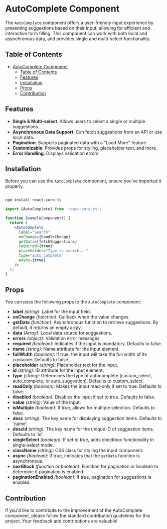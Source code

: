 # AutoComplete Component

The `AutoComplete` component offers a user-friendly input experience by presenting suggestions based on their input, allowing for efficient and interactive form filling. This component can work with both local and asynchronous data, and provides single and multi-select functionality.

## Table of Contents

- [AutoComplete Component](#autocomplete-component)
  - [Table of Contents](#table-of-contents)
  - [Features](#features)
  - [Installation](#installation)
  - [Props](#props)
  - [Contribution](#contribution)

## Features

- **Single & Multi-select**: Allows users to select a single or multiple suggestions.
- **Asynchronous Data Support**: Can fetch suggestions from an API or use local data.
- **Pagination**: Supports paginated data with a "Load More" feature.
- **Customizable**: Provides props for styling, placeholder text, and more.
- **Error Handling**: Displays validation errors.

## Installation

Before you can use the `AutoComplete` component, ensure you've imported it properly.

```bash

npm install react-core-ts
```

```jsx
import {AutoComplete} from 'react-core-ts';

function ExampleComponent() {
  return (
    <AutoComplete
      label="Search"
      onChange={handleChange}
      getData={fetchSuggestions}
      required={true}
      placeholder="Type to search..."
      type="auto_complete"
      async={true}
    />
  );
}

```

## Props

You can pass the following props to the `AutoComplete` component:

- **label** _(string)_: Label for the input field.
- **onChange** _(function)_: Callback when the value changes.
- **getData** _(function)_: Asynchronous function to retrieve suggestions. By default, it returns an empty array.
- **data** _(Array)_: Local data source for suggestions.
- **errors** _(object)_: Validation error messages.
- **required** _(boolean)_: Indicates if the input is mandatory. Defaults to false.
- **name** _(string)_: Name attribute for the input element.
- **fullWidth** _(boolean)_: If true, the input will take the full width of its container. Defaults to false.
- **placeholder** _(string)_: Placeholder text for the input.
- **id** _(string)_: ID attribute for the input element.
- **type** _(string)_: Determines the type of autocomplete (custom_select, auto_complete, or auto_suggestion). Defaults to custom_select.
- **readOnly** _(boolean)_: Makes the input read-only if set to true. Defaults to false.
- **disabled** _(boolean)_: Disables the input if set to true. Defaults to false.
- **value** _(string)_: Value of the input.
- **isMultiple** _(boolean)_: If true, allows for multiple selection. Defaults to false.
- **desc** _(string)_: The key name for displaying suggestion items. Defaults to 'name'.
- **descId** _(string)_: The key name for the unique ID of suggestion items. Defaults to 'id'.
- **singleSelect** _(boolean)_: If set to true, adds checkbox functionality in single-select mode.
- **className** _(string)_: CSS class for styling the input component.
- **async** _(boolean)_: If true, indicates that the `getData` function is asynchronous.
- **nextBlock** _(function or boolean)_: Function for pagination or boolean to determine if pagination is enabled.
- **paginationEnabled** _(boolean)_: If true, pagination for suggestions is enabled.

## Contribution

If you'd like to contribute to the improvement of the AutoComplete component, please follow the standard contribution guidelines for this project. Your feedback and contributions are valuable!

